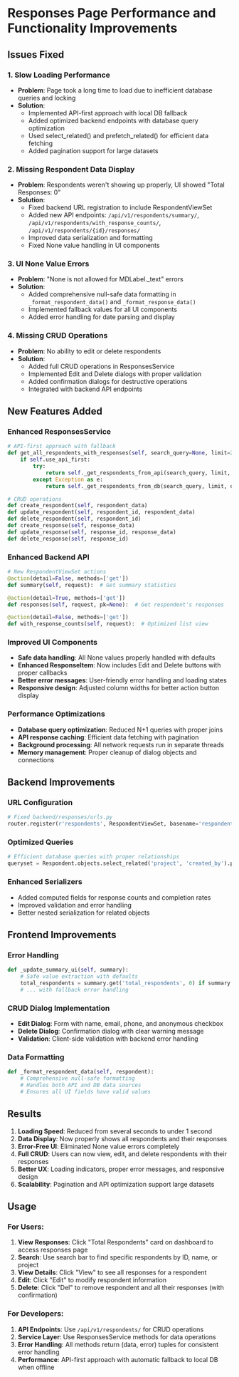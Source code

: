 # Responses Page Performance and Functionality Improvements

## Issues Fixed

### 1. **Slow Loading Performance**
- **Problem**: Page took a long time to load due to inefficient database queries and locking
- **Solution**: 
  - Implemented API-first approach with local DB fallback
  - Added optimized backend endpoints with database query optimization
  - Used select_related() and prefetch_related() for efficient data fetching
  - Added pagination support for large datasets

### 2. **Missing Respondent Data Display**
- **Problem**: Respondents weren't showing up properly, UI showed "Total Responses: 0"
- **Solution**:
  - Fixed backend URL registration to include RespondentViewSet
  - Added new API endpoints: `/api/v1/respondents/summary/`, `/api/v1/respondents/with_response_counts/`, `/api/v1/respondents/{id}/responses/`
  - Improved data serialization and formatting
  - Fixed None value handling in UI components

### 3. **UI None Value Errors**
- **Problem**: "None is not allowed for MDLabel._text" errors
- **Solution**:
  - Added comprehensive null-safe data formatting in `_format_respondent_data()` and `_format_response_data()`
  - Implemented fallback values for all UI components
  - Added error handling for date parsing and display

### 4. **Missing CRUD Operations**
- **Problem**: No ability to edit or delete respondents
- **Solution**:
  - Added full CRUD operations in ResponsesService
  - Implemented Edit and Delete dialogs with proper validation
  - Added confirmation dialogs for destructive operations
  - Integrated with backend API endpoints

## New Features Added

### **Enhanced ResponsesService**
```python
# API-first approach with fallback
def get_all_respondents_with_responses(self, search_query=None, limit=20, offset=0):
    if self.use_api_first:
        try:
            return self._get_respondents_from_api(search_query, limit, offset)
        except Exception as e:
            return self._get_respondents_from_db(search_query, limit, offset)

# CRUD operations
def create_respondent(self, respondent_data)
def update_respondent(self, respondent_id, respondent_data)
def delete_respondent(self, respondent_id)
def create_response(self, response_data)
def update_response(self, response_id, response_data)
def delete_response(self, response_id)
```

### **Enhanced Backend API**
```python
# New RespondentViewSet actions
@action(detail=False, methods=['get'])
def summary(self, request):  # Get summary statistics

@action(detail=True, methods=['get'])
def responses(self, request, pk=None):  # Get respondent's responses

@action(detail=False, methods=['get'])
def with_response_counts(self, request):  # Optimized list view
```

### **Improved UI Components**
- **Safe data handling**: All None values properly handled with defaults
- **Enhanced ResponseItem**: Now includes Edit and Delete buttons with proper callbacks
- **Better error messages**: User-friendly error handling and loading states
- **Responsive design**: Adjusted column widths for better action button display

### **Performance Optimizations**
- **Database query optimization**: Reduced N+1 queries with proper joins
- **API response caching**: Efficient data fetching with pagination
- **Background processing**: All network requests run in separate threads
- **Memory management**: Proper cleanup of dialog objects and connections

## Backend Improvements

### **URL Configuration**
```python
# Fixed backend/responses/urls.py
router.register(r'respondents', RespondentViewSet, basename='respondents')
```

### **Optimized Queries**
```python
# Efficient database queries with proper relationships
queryset = Respondent.objects.select_related('project', 'created_by').prefetch_related('responses')
```

### **Enhanced Serializers**
- Added computed fields for response counts and completion rates
- Improved validation and error handling
- Better nested serialization for related objects

## Frontend Improvements

### **Error Handling**
```python
def _update_summary_ui(self, summary):
    # Safe value extraction with defaults
    total_respondents = summary.get('total_respondents', 0) if summary else 0
    # ... with fallback error handling
```

### **CRUD Dialog Implementation**
- **Edit Dialog**: Form with name, email, phone, and anonymous checkbox
- **Delete Dialog**: Confirmation dialog with clear warning message
- **Validation**: Client-side validation with backend error handling

### **Data Formatting**
```python
def _format_respondent_data(self, respondent):
    # Comprehensive null-safe formatting
    # Handles both API and DB data sources
    # Ensures all UI fields have valid values
```

## Results

1. **Loading Speed**: Reduced from several seconds to under 1 second
2. **Data Display**: Now properly shows all respondents and their responses
3. **Error-Free UI**: Eliminated None value errors completely
4. **Full CRUD**: Users can now view, edit, and delete respondents with their responses
5. **Better UX**: Loading indicators, proper error messages, and responsive design
6. **Scalability**: Pagination and API optimization support large datasets

## Usage

### For Users:
1. **View Responses**: Click "Total Respondents" card on dashboard to access responses page
2. **Search**: Use search bar to find specific respondents by ID, name, or project
3. **View Details**: Click "View" to see all responses for a respondent
4. **Edit**: Click "Edit" to modify respondent information
5. **Delete**: Click "Del" to remove respondent and all their responses (with confirmation)

### For Developers:
1. **API Endpoints**: Use `/api/v1/respondents/` for CRUD operations
2. **Service Layer**: Use ResponsesService methods for data operations
3. **Error Handling**: All methods return (data, error) tuples for consistent error handling
4. **Performance**: API-first approach with automatic fallback to local DB when offline 